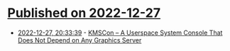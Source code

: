 # [Published on 2022-12-27](index.md)

* [2022-12-27, 20:33:39](https://news.ycombinator.com/item?id=34153404) - [KMSCon – A Userspace System Console That Does Not Depend on Any Graphics Server](https://cgit.freedesktop.org/~dvdhrm/kmscon/plain/README)
